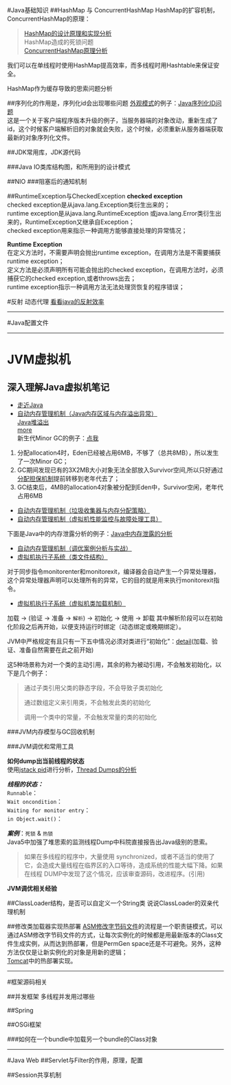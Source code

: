 #Java基础知识
##HashMap 与 ConcurrentHashMap
HashMap的扩容机制，ConcurrentHashMap的原理：
> [HashMap的设计原理和实现分析](HashMap的设计原理和实现分析 "http://blog.csdn.net/luanlouis/article/details/41576373")    
> HashMap造成的死锁问题    
> [ConcurrentHashMap原理分析](ConcurrentHashMap原理分析 "http://pengtyao.iteye.com/blog/1074271")

我们可以在单线程时使用HashMap提高效率，而多线程时用Hashtable来保证安全。

HashMap作为缓存导致的思索问题分析

##序列化的作用是，序列化id会出现哪些问题
[外观模式](http://www.itzhai.com/javascript-design-patterns-notes-combined-mode.html#2、外观模式： "外观模式")的例子：[Java序列化ID问题](http://www.ibm.com/developerworks/cn/java/j-lo-serial/#major3 "Java序列化ID问题")    
这是一个关于客户端程序版本升级的例子，当服务器端的对象改动，重新生成了id，这个时候客户端解析旧的对象就会失败，这个时候，必须重新从服务器端获取最新的对象序列化文件。

##JDK常用库，JDK源代码

###Java IO类库结构图，和所用到的设计模式

##NIO
###阻塞后的通知机制

##RuntimeException与CheckedException
**checked exception**    
checked exception是从java.lang.Exception类衍生出来的；    
runtime exception是从java.lang.RuntimeException 或java.lang.Error类衍生出来的，RuntimeException又继承自Exception；    
checked exception用来指示一种调用方能够直接处理的异常情况；    

**Runtime Exception**  
在定义方法时，不需要声明会抛出runtime exception，在调用方法是不需要捕获runtime exception；        
定义方法是必须声明所有可能会抛出的checked exception，在调用方法时，必须捕获它的checked exception,或者throws出去；    
runtime exception指示一种调用方法无法处理货恢复的程序错误；    

#反射 动态代理
[看看java的反射效率](http://yajie.iteye.com/blog/1186522 "看看java的反射效率")

***

#Java配置文件

***

# JVM虚拟机
## 深入理解Java虚拟机笔记
* [走近Java](http://www.itzhai.com/jvm-note-introduce-java.html "走近Java")
* [自动内存管理机制（Java内存区域与内存溢出异常）](http://www.itzhai.com/jvm-note-automatic-memory-management-mechanism.html "自动内存管理机制（Java内存区域与内存溢出异常）")    
    [Java堆溢出](https://github.com/arthinking/java-code/blob/master/src/me/arthinking/memoryleaktest/HeapOOM.java "Java堆溢出")  
    [more](https://github.com/arthinking/java-code/tree/master/src/me/arthinking/memoryleaktest "more")  
    新生代Minor GC的例子：[点我](https://github.com/arthinking/java-code/blob/master/src/me/arthinking/code4jvmnote/C_3_5_Minor_GC.java "点我")
> 
  1. 分配allocation4时，Eden已经被占用6MB，不够了（总共8MB），所以发生了一次Minor GC；  
  2. GC期间发现已有的3X2MB大小对象无法全部放入Survivor空间,所以只好通过[分配担保机制](http://www.itzhai.com/jvm-note-automatic-memory-management-mechanism-2-html.html#6.5、空间分配担保 "分配担保机制")提前转移到老年代去了；  
  3. GC结束后，4MB的allocation4对象被分配到Eden中，Survivor空闲，老年代占用6MB    

* [自动内存管理机制（垃圾收集器与内存分配策略）](http://www.itzhai.com/jvm-note-automatic-memory-management-mechanism-2-html.html "自动内存管理机制（垃圾收集器与内存分配策略）")    
* [自动内存管理机制（虚拟机性能监控与故障处理工具）](http://www.itzhai.com/jvm-note-automatic-memory-management-mechanism-3.html "自动内存管理机制（虚拟机性能监控与故障处理工具）")     

下面是Java中的内存泄露分析的例子：[Java中内存泄露的分析](http://www.itzhai.com/java-memory-leak-analyze.html "Java中内存泄露的分析") 


* [自动内存管理机制（调优案例分析与实战）](http://www.itzhai.com/jvm-note-automatic-memory-management-mechanism-4.html "自动内存管理机制（调优案例分析与实战）") 
* [虚拟机执行子系统（类文件结构）](http://www.itzhai.com/the-class-file-structure.html "虚拟机执行子系统（类文件结构）")     

对于同步指令monitorenter和monitorexit，编译器会自动产生一个异常处理器，这个异常处理器声明可以处理所有的异常，它的目的就是用来执行monitorexit指令。

* [虚拟机执行子系统（虚拟机类加载机制）](http://www.itzhai.com/the-class-file-structure.html "虚拟机执行子系统（虚拟机类加载机制）")     

加载 -> (验证 -> 准备 -> `解析`) -> 初始化 -> 使用 -> 卸载
其中解析阶段可以在初始化阶段之后再开始，以便支持运行时绑定（动态绑定或晚期绑定）。

JVM中严格规定有且只有一下五中情况必须对类进行“初始化”：[detail](http:// "")(加载、验证、准备自然需要在此之前开始)    

这5种场景称为对一个类的主动引用，其余的称为被动引用，不会触发初始化，以下是几个例子：

> 通过子类引用父类的静态字段，不会导致子类初始化
>     
> 通过数组定义来引用类，不会触发此类的初始化    
> 
> 调用一个类中的常量，不会触发常量的类的初始化    

###JVM内存模型与GC回收机制

###JVM调优和常用工具

**如何dump出当前线程的状态**    
使用[jstack pid](http://www.blogjava.net/jzone/articles/303979.html "jstack pid")进行分析，[Thread Dumps的分析](http://segmentfault.com/blog/yexiaobai/1190000000615690 "Thread Dumps的分析")    

***线程的状态：***    
`Runnable`：    
`Wait oncondition`：    
`Waiting for monitor entry`：    
`in Object.wait()`：        

***案例***：`死锁` & `热锁`    
Java5中加强了堆思索的监测线程Dump中科院直接报告出Java级别的思索。

   
> 如果在多线程的程序中，大量使用 synchronized，或者不适当的使用了它，会造成大量线程在临界区的入口等待，造成系统的性能大幅下降。如果在线程 DUMP中发现了这个情况，应该审查源码，改进程序。(引用)

    
**JVM调优相关经验**


##ClassLoader结构，是否可以自定义一个String类
说说ClassLoader的双亲代理机制

##修改类加载器实现热部署
[ASM修改字节码文件](http://www.ibm.com/developerworks/cn/java/j-lo-hotdeploy/index.html "ASM修改字节码文件")的流程是一个职责链模式，可以通过ASM修改字节码文件的方式，让每次实例化的时候都是用最新版本的Class文件生成实例，从而达到热部署，但是PermGen space还是不可避免。另外，这种方法仅仅是让新实例化的对象是用新的逻辑；    
[Tomcat](http://my.oschina.net/heroShane/blog/198492 "Tomcat")中的热部署实现。


***

#框架源码相关

##并发框架
多线程并发用过哪些

##Spring

##OSGi框架

###如何在一个bundle中加载另一个bundle的Class对象

***

#Java Web
##Servlet与Filter的作用，原理，配置

##Session共享机制









